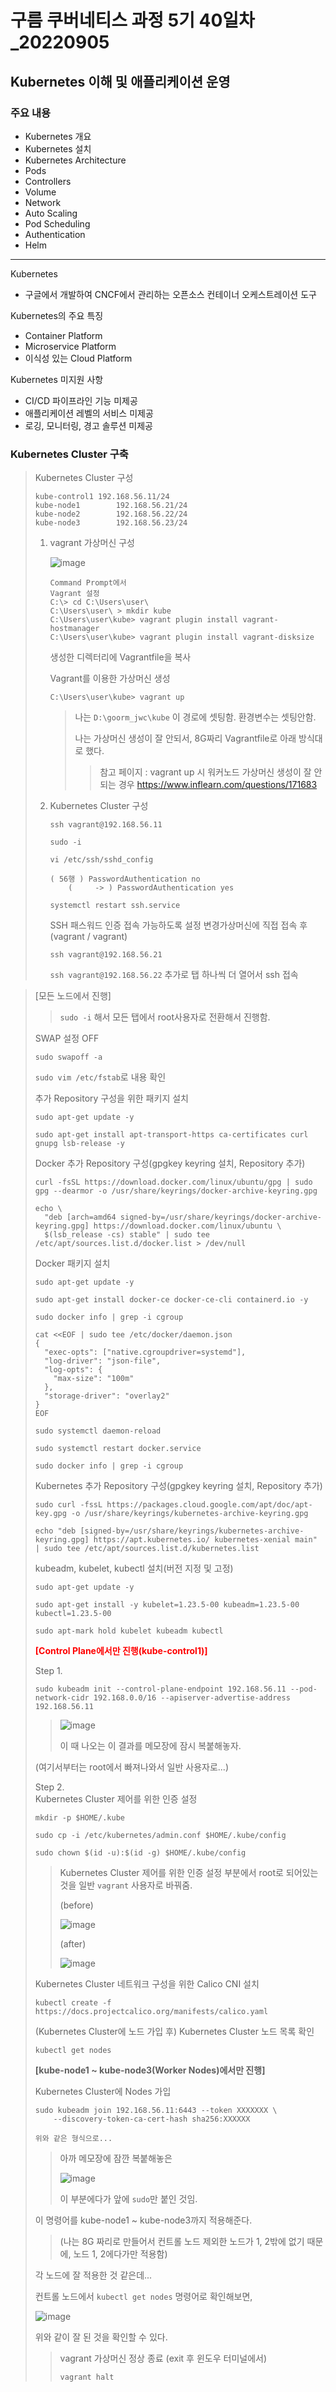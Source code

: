 # 구름 쿠버네티스 과정 5기 40일차\_20220905

## Kubernetes 이해 및 애플리케이션 운영

### 주요 내용

- Kubernetes 개요
- Kubernetes 설치
- Kubernetes Architecture
- Pods
- Controllers
- Volume
- Network
- Auto Scaling
- Pod Scheduling
- Authentication
- Helm

---

Kubernetes

- 구글에서 개발하여 CNCF에서 관리하는 오픈소스 컨테이너 오케스트레이션 도구

Kubernetes의 주요 특징

- Container Platform
- Microservice Platform
- 이식성 있는 Cloud Platform

Kubernetes 미지원 사항

- CI/CD 파이프라인 기능 미제공
- 애플리케이션 레벨의 서비스 미제공
- 로깅, 모니터링, 경고 솔루션 미제공

### Kubernetes Cluster 구축

> Kubernetes Cluster 구성
>
> ```
> kube-control1	192.168.56.11/24
> kube-node1		192.168.56.21/24
> kube-node2		192.168.56.22/24
> kube-node3		192.168.56.23/24
> ```
>
> 1. vagrant 가상머신 구성
>
>    ![image](https://user-images.githubusercontent.com/78403443/188370491-dbdf3d7b-aca4-4c84-9261-9061e5f0d78b.png)
>
>    ```
>    Command Prompt에서
>    Vagrant 설정
>    C:\> cd C:\Users\user\
>    C:\Users\user\ > mkdir kube
>    C:\Users\user\kube> vagrant plugin install vagrant-hostmanager
>    C:\Users\user\kube> vagrant plugin install vagrant-disksize
>    ```
>
>    생성한 디렉터리에 Vagrantfile을 복사
>
>    Vagrant를 이용한 가상머신 생성
>
>    ```
>    C:\Users\user\kube> vagrant up
>    ```
>
>    > 나는 `D:\goorm_jwc\kube` 이 경로에 셋팅함. 환경변수는 셋팅안함.
>    >
>    > 나는 가상머신 생성이 잘 안되서, 8G짜리 Vagrantfile로 아래 방식대로 했다.
>    >
>    > > 참고 페이지 : vagrant up 시 워커노드 가상머신 생성이 잘 안되는 경우 <https://www.inflearn.com/questions/171683>
>
> 2. Kubernetes Cluster 구성
>
>    `ssh vagrant@192.168.56.11`
>
>    `sudo -i`
>
>    `vi /etc/ssh/sshd_config`
>
>    ```
>    ( 56행 ) PasswordAuthentication no
>        (     -> ) PasswordAuthentication yes
>    ```
>
>    `systemctl restart ssh.service`
>
>    SSH 패스워드 인증 접속 가능하도록 설정 변경가상머신에 직접 접속 후(vagrant / vagrant)
>
>    `ssh vagrant@192.168.56.21`
>
>    `ssh vagrant@192.168.56.22` 추가로 탭 하나씩 더 열어서 ssh 접속
>

> [모든 노드에서 진행]
>
> > `sudo -i` 해서 모든 탭에서 root사용자로 전환해서 진행함.
>
> SWAP 설정 OFF
>
> `sudo swapoff -a`
>
> `sudo vim /etc/fstab`로 내용 확인
>
> 추가 Repository 구성을 위한 패키지 설치
>
> ```
> sudo apt-get update -y
> 
> sudo apt-get install apt-transport-https ca-certificates curl gnupg lsb-release -y
> ```
>
> Docker 추가 Repository 구성(gpgkey keyring 설치, Repository 추가)
>
> ```
> curl -fsSL https://download.docker.com/linux/ubuntu/gpg | sudo gpg --dearmor -o /usr/share/keyrings/docker-archive-keyring.gpg
> 
> echo \
>   "deb [arch=amd64 signed-by=/usr/share/keyrings/docker-archive-keyring.gpg] https://download.docker.com/linux/ubuntu \
>   $(lsb_release -cs) stable" | sudo tee /etc/apt/sources.list.d/docker.list > /dev/null
> ```
>
> Docker 패키지 설치
>
> ```
> sudo apt-get update -y
> 
> sudo apt-get install docker-ce docker-ce-cli containerd.io -y
> 
> sudo docker info | grep -i cgroup
> ```
>
> ```
> cat <<EOF | sudo tee /etc/docker/daemon.json
> {
>   "exec-opts": ["native.cgroupdriver=systemd"],
>   "log-driver": "json-file",
>   "log-opts": {
>     "max-size": "100m"
>   },
>   "storage-driver": "overlay2"
> }
> EOF
> ```
>
> ```
> sudo systemctl daemon-reload
> 
> sudo systemctl restart docker.service
> 
> sudo docker info | grep -i cgroup
> ```
>
> Kubernetes 추가 Repository 구성(gpgkey keyring 설치, Repository 추가)
>
> ```
> sudo curl -fssL https://packages.cloud.google.com/apt/doc/apt-key.gpg -o /usr/share/keyrings/kubernetes-archive-keyring.gpg
> 
> echo "deb [signed-by=/usr/share/keyrings/kubernetes-archive-keyring.gpg] https://apt.kubernetes.io/ kubernetes-xenial main" | sudo tee /etc/apt/sources.list.d/kubernetes.list
> ```
>
> kubeadm, kubelet, kubectl 설치(버전 지정 및 고정)
>
> ```
> sudo apt-get update -y
> 
> sudo apt-get install -y kubelet=1.23.5-00 kubeadm=1.23.5-00 kubectl=1.23.5-00
> 
> sudo apt-mark hold kubelet kubeadm kubectl
> ```
>
> **<span style="color:red">[Control Plane에서만 진행(kube-control1)]</span>**
>
> Step 1.
>
> ```
> sudo kubeadm init --control-plane-endpoint 192.168.56.11 --pod-network-cidr 192.168.0.0/16 --apiserver-advertise-address 192.168.56.11
> ```
>
> > ![image](https://user-images.githubusercontent.com/78403443/188408032-972aa70a-d3a9-4929-a7a0-9d449a48a287.png)
> >
> > 이 때 나오는 이 결과를 메모장에 잠시 복붙해놓자.
>
> (여기서부터는 root에서 빠져나와서 일반 사용자로...)
>
> Step 2.<br>Kubernetes Cluster 제어를 위한 인증 설정
>
> ```
> mkdir -p $HOME/.kube
> 
> sudo cp -i /etc/kubernetes/admin.conf $HOME/.kube/config
> 
> sudo chown $(id -u):$(id -g) $HOME/.kube/config
> ```
>
> > Kubernetes Cluster 제어를 위한 인증 설정 부분에서 root로 되어있는 것을 일반 `vagrant` 사용자로 바꿔줌.
> >
> > (before)
> >
> > ![image](https://user-images.githubusercontent.com/78403443/188412098-fa4b1c6b-97e3-442a-89f8-6f766c26a8e5.png)
> >
> > (after)
> >
> > ![image](https://user-images.githubusercontent.com/78403443/188412626-8964fdca-a61f-4f73-b1f5-bae608e32dd6.png)
>
> Kubernetes Cluster 네트워크 구성을 위한 Calico CNI 설치
>
> ```
> kubectl create -f https://docs.projectcalico.org/manifests/calico.yaml
> ```
>
> (Kubernetes Cluster에 노드 가입 후) Kubernetes Cluster 노드 목록 확인
>
> ```
> kubectl get nodes
> ```
>
> **[kube-node1 ~ kube-node3(Worker Nodes)에서만 진행]**
>
> Kubernetes Cluster에 Nodes 가입
>
> ```
> sudo kubeadm join 192.168.56.11:6443 --token XXXXXXX \
>     --discovery-token-ca-cert-hash sha256:XXXXXX
> 
> 위와 같은 형식으로...
> ```
>
> > 아까 메모장에 잠깐 복붙해놓은
> >
> > ![image](https://user-images.githubusercontent.com/78403443/188408032-972aa70a-d3a9-4929-a7a0-9d449a48a287.png)
> >
> > 이 부분에다가 앞에 `sudo`만 붙인 것임.
>
> 이 명령어를 kube-node1 ~ kube-node3까지 적용해준다.
>
> > (나는 8G 짜리로 만들어서 컨트롤 노드 제외한 노드가 1, 2밖에 없기 때문에, 노드 1, 2에다가만 적용함)
>
> 각 노드에 잘 적용한 것 같은데...
>
> 컨트롤 노드에서 `kubectl get nodes` 명령어로 확인해보면,
>
> ![image](https://user-images.githubusercontent.com/78403443/188411145-cd5ff124-46ad-4eba-85eb-b670556ee5f5.png)
>
> 위와 같이 잘 된 것을 확인할 수 있다.
>
> > vagrant 가상머신 정상 종료 (exit 후 윈도우 터미널에서)
> >
> > ```
> > vagrant halt
> > ```
